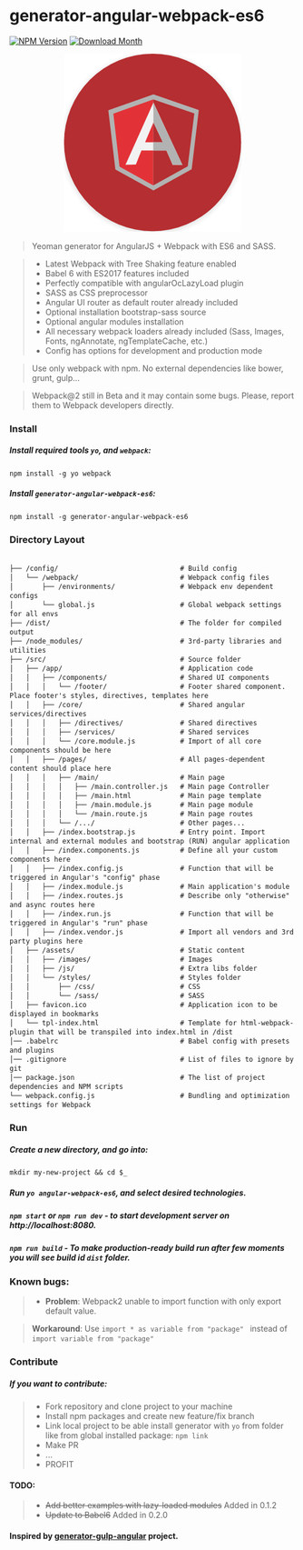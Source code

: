 # generator-angular-webpack-es6

[![NPM Version](http://img.shields.io/npm/v/generator-angular-webpack-es6.svg?style=flat-square)](https://www.npmjs.com/package/generator-angular-webpack-es6)
[![Download Month](http://img.shields.io/npm/dm/generator-angular-webpack-es6.svg?style=flat-square)](https://www.npmjs.com/package/generator-angular-webpack-es6)

<div style="text-align:center" align="center">
    <img src="generators/app/angular.png" alt="generator-angular-webpack-es6">
</div>

> Yeoman generator for AngularJS + Webpack with ES6 and SASS.

> * Latest Webpack with Tree Shaking feature enabled
> * Babel 6 with ES2017 features included
> * Perfectly compatible with angularOcLazyLoad plugin
> * SASS as CSS preprocessor
> * Angular UI router as default router already included
> * Optional installation bootstrap-sass source
> * Optional angular modules installation
> * All necessary webpack loaders already included (Sass, Images, Fonts, ngAnnotate, ngTemplateCache, etc.)
> * Config has options for development and production mode

> Use only webpack with npm. No external dependencies like bower, grunt, gulp...

> Webpack@2 still in Beta and it may contain some bugs. Please, report them to Webpack developers directly.

### Install

##### Install required tools `yo`, and `webpack`:
```
npm install -g yo webpack
```

##### Install `generator-angular-webpack-es6`:
```
npm install -g generator-angular-webpack-es6
```

### Directory Layout

```shell

├── /config/                              # Build config
│   └── /webpack/                         # Webpack config files
│       ├── /environments/                # Webpack env dependent configs
│       └── global.js                     # Global webpack settings for all envs
├── /dist/                                # The folder for compiled output
├── /node_modules/                        # 3rd-party libraries and utilities
├── /src/                                 # Source folder
│   ├── /app/                             # Application code
│   │   ├── /components/                  # Shared UI components
│   │   │   └── /footer/                  # Footer shared component. Place footer's styles, directives, templates here
│   │   ├── /core/                        # Shared angular services/directives
│   │   │   ├── /directives/              # Shared directives
│   │   │   ├── /services/                # Shared services
│   │   │   └── /core.module.js           # Import of all core components should be here
│   │   ├── /pages/                       # All pages-dependent content should place here
│   │   │   ├── /main/                    # Main page
│   │   │   │   ├── /main.controller.js   # Main page Controller
│   │   │   │   ├── /main.html            # Main page template
│   │   │   │   ├── /main.module.js       # Main page module
│   │   │   │   └── /main.route.js        # Main page routes
│   │   │   └── /.../                     # Other pages...
│   │   ├── /index.bootstrap.js           # Entry point. Import internal and external modules and bootstrap (RUN) angular application
│   │   ├── /index.components.js          # Define all your custom components here
│   │   ├── /index.config.js              # Function that will be triggered in Angular's "config" phase
│   │   ├── /index.module.js              # Main application's module
│   │   ├── /index.routes.js              # Describe only "otherwise" and async routes here
│   │   ├── /index.run.js                 # Function that will be triggered in Angular's "run" phase
│   │   ├── /index.vendor.js              # Import all vendors and 3rd party plugins here
│   ├── /assets/                          # Static content
│   │   ├── /images/                      # Images
│   │   ├── /js/                          # Extra libs folder
│   │   └── /styles/                      # Styles folder
│   │       ├── /css/                     # CSS
│   │       └── /sass/                    # SASS
│   ├── favicon.ico                       # Application icon to be displayed in bookmarks
│   └── tpl-index.html                    # Template for html-webpack-plugin that will be transpiled into index.html in /dist
│── .babelrc                              # Babel config with presets and plugins
│── .gitignore                            # List of files to ignore by git
│── package.json                          # The list of project dependencies and NPM scripts
└── webpack.config.js                     # Bundling and optimization settings for Webpack
```

### Run

##### Create a new directory, and go into:
```
mkdir my-new-project && cd $_
```

##### Run `yo angular-webpack-es6`, and select desired technologies.
##### `npm start` or `npm run dev` - to start development server on http://localhost:8080.
##### `npm run build` - To make production-ready build run  after few moments you will see build id `dist` folder.

### Known bugs:
> * **Problem**: Webpack2 unable to import function with only export default value.

>   **Workaround**: Use ```import * as variable from "package" ``` instead of ```import variable from "package" ```

### Contribute

##### If you want to contribute:
> * Fork repository and clone project to your machine
> * Install npm packages and create new feature/fix branch
> * Link local project to be able install generator with `yo` from folder like from global installed package:
> ``` npm link ```
> * Make PR
> * ...
> * PROFIT

#### TODO:
> * ~~Add better examples with lazy-loaded modules~~ Added in 0.1.2
> * ~~Update to Babel6~~ Added in 0.2.0

#### Inspired by [generator-gulp-angular](https://github.com/Swiip/generator-gulp-angular) project.